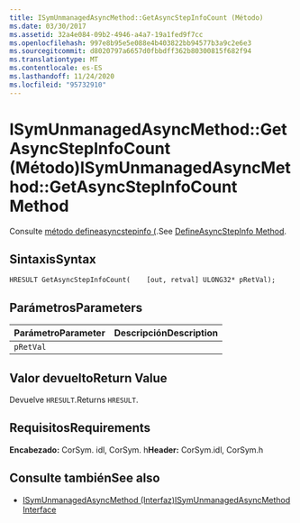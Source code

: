 ```yaml
---
title: ISymUnmanagedAsyncMethod::GetAsyncStepInfoCount (Método)
ms.date: 03/30/2017
ms.assetid: 32a4e084-09b2-4946-a4a7-19a1fed9f7cc
ms.openlocfilehash: 997e8b95e5e088e4b403822bb94577b3a9c2e6e3
ms.sourcegitcommit: d8020797a6657d0fbbdff362b80300815f682f94
ms.translationtype: MT
ms.contentlocale: es-ES
ms.lasthandoff: 11/24/2020
ms.locfileid: "95732910"
---
```

# <a name="isymunmanagedasyncmethodgetasyncstepinfocount-method"></a><span data-ttu-id="a1897-102">ISymUnmanagedAsyncMethod::GetAsyncStepInfoCount (Método)</span><span class="sxs-lookup"><span data-stu-id="a1897-102">ISymUnmanagedAsyncMethod::GetAsyncStepInfoCount Method</span></span>

<span data-ttu-id="a1897-103">Consulte [método defineasyncstepinfo (](isymunmanagedasyncmethodpropertieswriter-defineasyncstepinfo-method.md).</span><span class="sxs-lookup"><span data-stu-id="a1897-103">See [DefineAsyncStepInfo Method](isymunmanagedasyncmethodpropertieswriter-defineasyncstepinfo-method.md).</span></span>  
  
## <a name="syntax"></a><span data-ttu-id="a1897-104">Sintaxis</span><span class="sxs-lookup"><span data-stu-id="a1897-104">Syntax</span></span>  
  
```idl  
HRESULT GetAsyncStepInfoCount(    [out, retval] ULONG32* pRetVal);  
```  
  
## <a name="parameters"></a><span data-ttu-id="a1897-105">Parámetros</span><span class="sxs-lookup"><span data-stu-id="a1897-105">Parameters</span></span>  
  
|<span data-ttu-id="a1897-106">Parámetro</span><span class="sxs-lookup"><span data-stu-id="a1897-106">Parameter</span></span>|<span data-ttu-id="a1897-107">Descripción</span><span class="sxs-lookup"><span data-stu-id="a1897-107">Description</span></span>|  
|---------------|-----------------|  
|`pRetVal`||  
  
## <a name="return-value"></a><span data-ttu-id="a1897-108">Valor devuelto</span><span class="sxs-lookup"><span data-stu-id="a1897-108">Return Value</span></span>  

 <span data-ttu-id="a1897-109">Devuelve `HRESULT`.</span><span class="sxs-lookup"><span data-stu-id="a1897-109">Returns `HRESULT`.</span></span>  
  
## <a name="requirements"></a><span data-ttu-id="a1897-110">Requisitos</span><span class="sxs-lookup"><span data-stu-id="a1897-110">Requirements</span></span>  

 <span data-ttu-id="a1897-111">**Encabezado:** CorSym. idl, CorSym. h</span><span class="sxs-lookup"><span data-stu-id="a1897-111">**Header:** CorSym.idl, CorSym.h</span></span>  
  
## <a name="see-also"></a><span data-ttu-id="a1897-112">Consulte también</span><span class="sxs-lookup"><span data-stu-id="a1897-112">See also</span></span>

- [<span data-ttu-id="a1897-113">ISymUnmanagedAsyncMethod (Interfaz)</span><span class="sxs-lookup"><span data-stu-id="a1897-113">ISymUnmanagedAsyncMethod Interface</span></span>](isymunmanagedasyncmethod-interface.md)
